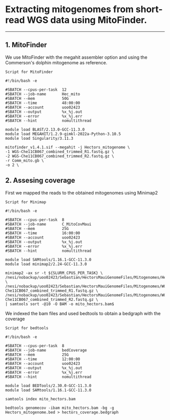 # Extracting mitogenomes from short-read WGS data using MitoFinder.
---
## 1. MitoFinder
We use MitoFinder with the megahit assembler option and using the Commerson's dolphin mitogenome as reference. 

`Script for MitoFinder`
```
#!/bin/bash -e

#SBATCH --cpus-per-task  12
#SBATCH --job-name       Hec_mito
#SBATCH --mem            50G
#SBATCH --time           48:00:00
#SBATCH --account        uoo02423
#SBATCH --output         %x_%j.out
#SBATCH --error          %x_%j.err
#SBATCH --hint           nomultithread

module load BLAST/2.13.0-GCC-11.3.0
module load MEGAHIT/1.2.9-gimkl-2022a-Python-3.10.5
module load Singularity/3.11.3

mitofinder_v1.4.1.sif --megahit -j Hectors_mitogenome \
-1 WGS-Che11CB067_combined_trimmed_R1.fastq.gz \
-2 WGS-Che11CB067_combined_trimmed_R2.fastq.gz \
-r Comm_mito.gb \
-o 2 \
```

## 2. Assesing coverage 
First we mapped the reads to the obtained mitogenomes using Minimap2

`Script for Minimap`
```
#!/bin/bash -e

#SBATCH --cpus-per-task  8
#SBATCH --job-name       C_MitoCovMaui
#SBATCH --mem            25G
#SBATCH --time           16:00:00
#SBATCH --account        uoo02423
#SBATCH --output         %x_%j.out
#SBATCH --error          %x_%j.err
#SBATCH --hint           nomultithread

module load SAMtools/1.16.1-GCC-11.3.0
module load minimap2/2.24-GCC-11.3.0

minimap2 -ax sr -t ${SLURM_CPUS_PER_TASK} \
/nesi/nobackup/uoo02423/Sebastian/HectorsMauiGenomeFiles/Mitogenomes/Hectors_mitogenome.fasta \
/nesi/nobackup/uoo02423/Sebastian/HectorsMauiGenomeFiles/Mitogenomes/WGS-Che11CB067_combined_trimmed_R1.fastq.gz \
/nesi/nobackup/uoo02423/Sebastian/HectorsMauiGenomeFiles/Mitogenomes/WGS-Che11CB067_combined_trimmed_R2.fastq.gz \
| samtools sort -@10 -O BAM -o mito_hectors.bam$
```
We indexed the bam files and used bedtools to obtain a bedgraph with the coverage

`Script for bedtools`
```
#!/bin/bash -e

#SBATCH --cpus-per-task  8
#SBATCH --job-name       bedCoverage
#SBATCH --mem            25G
#SBATCH --time           12:00:00
#SBATCH --account        uoo02423
#SBATCH --output         %x_%j.out
#SBATCH --error          %x_%j.err
#SBATCH --hint           nomultithread

module load BEDTools/2.30.0-GCC-11.3.0
module load SAMtools/1.16.1-GCC-11.3.0

samtools index mito_hectors.bam

bedtools genomecov -ibam mito_hectors.bam -bg -g Hectors_mitogenome.bed > hectors_coverage.bedgraph
```
